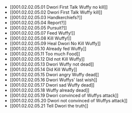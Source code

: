 - [[001.02.02.05.01 Dwori First Talk Wuffy no kill]]
- [[001.02.02.05.02 Dwori First Talk Wuffy kill]]
- [[001.02.02.05.03 Handkerchiefs?]]
- [[001.02.02.05.04 Report?]]
- [[001.02.02.05.05 Pursuit?]]
- [[001.02.02.05.07 Feed Wuffy!]]
- [[001.02.02.05.08 Kill Wuffy!]]
- [[001.02.02.05.09 Heal Dwori No Kill Wuffy]]
- [[001.02.02.05.10 Already fed Wuffy]]
- [[001.02.02.05.11 Too much Food]]
- [[001.02.02.05.12 Did not Kill Wuffy]]
- [[001.02.02.05.13 Dwori Wuffy not dead]]
- [[001.02.02.05.14 Did Kill Wuffy]]
- [[001.02.02.05.15 Dwori angry Wuffy dead]]
- [[001.02.02.05.16 Dwori Wuffys' last wish]]
- [[001.02.02.05.17 Dwori sad Wuffy dead]]
- [[001.02.02.05.18 Wuffy already dead]]
- [[001.02.02.05.19 Dwori convinced of Wuffys attack]]
- [[001.02.02.05.20 Dwori not convinced of Wuffys attack]]
- [[001.02.02.05.21 Tell Dwori the truth]]